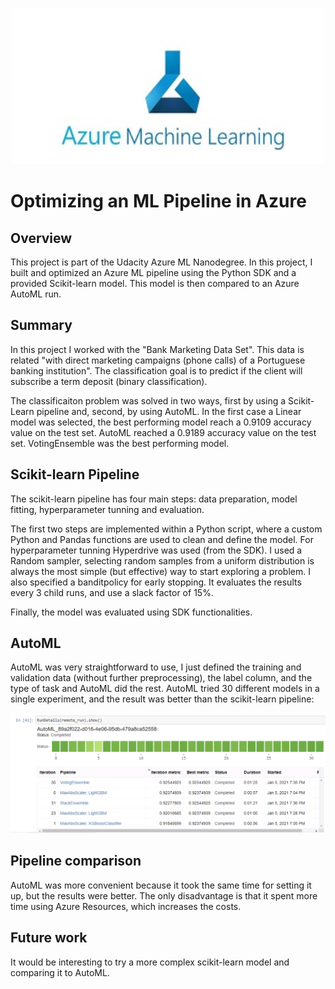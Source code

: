 
<p align="center">
  <img src="AzureML.jpeg" width="500" height="250">
</p>

# Optimizing an ML Pipeline in Azure

## Overview
This project is part of the Udacity Azure ML Nanodegree.
In this project, I built and optimized an Azure ML pipeline using the Python SDK and a provided Scikit-learn model.
This model is then compared to an Azure AutoML run.

## Summary

In this project I worked with the "Bank Marketing Data Set". This data is related "with direct marketing campaigns (phone calls) of a Portuguese banking institution". 
The classification goal is to predict if the client will subscribe a term deposit (binary classification).

The classificaiton problem was solved in two ways, first by using a Scikit-Learn pipeline and, second, by using AutoML. 
In the first case a Linear model was selected, the best performing model reach a 0.9109 accuracy value on the test set.
AutoML reached a 0.9189 accuracy value on the test set. VotingEnsemble was the best performing model.


## Scikit-learn Pipeline

The scikit-learn pipeline has four main steps: data preparation, model fitting, hyperparameter tunning and evaluation. 

The first two steps are implemented within a Python script, where a custom Python and Pandas functions are used to clean and define the model. 
For hyperparameter tunning Hyperdrive was used (from the SDK). I used a Random sampler, selecting random samples from a uniform distribution is always the most simple (but effective) way to start exploring a problem. 
I also specified a banditpolicy for early stopping. It evaluates the results every 3 child runs, and use a slack factor of 15%. 

Finally, the model was evaluated using SDK functionalities. 

## AutoML

AutoML was very straightforward to use, I just defined the training and validation data (without further preprocessing), the label column, and the type of task and AutoML did the rest. 
AutoML tried 30 different models in a single experiment, and the result was better than the scikit-learn pipeline: 

![Screenshot](ScreenShot.png)

## Pipeline comparison

AutoML was more convenient because it took the same time for setting it up, but the results were better. The only disadvantage is that it spent more time using Azure Resources, which increases the costs. 

## Future work

It would be interesting to try a more complex scikit-learn model and comparing it to AutoML. 
